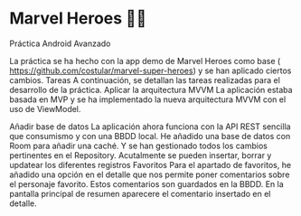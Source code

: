 # Marvel Heroes 💪🏻

Práctica Android Avanzado

La práctica se ha hecho con la app demo de Marvel Heroes como base (​https://github.com/costular/marvel-super-heroes​) y se han aplicado ciertos cambios.
Tareas
A continuación, se detallan las tareas realizadas para el desarrollo de la práctica.
Aplicar la arquitectura MVVM
La aplicación estaba basada en MVP y se ha implementado la nueva arquitectura ​MVVM ​con el uso de ​ViewModel.

Añadir base de datos
La aplicación ahora funciona con la API REST sencilla que consumismo y con una BBDD local. He añadido una base de datos con ​Room​ para añadir una caché. Y se han gestionado todos los cambios pertinentes en el ​Repository​.
Acutalmente se pueden insertar, borrar y updatear los diferentes registros
Favoritos
Para el apartado de favoritos, he añadido una opción en el detalle que nos permite poner comentarios sobre el personaje favorito.
Estos comentarios son guardados en la BBDD.
En la pantalla principal de resumen aparecere el comentario insertado en el detalle.
